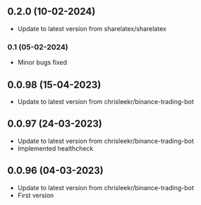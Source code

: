 
## 0.2.0 (10-02-2024)
- Update to latest version from sharelatex/sharelatex
### 0.1 (05-02-2024)
- Minor bugs fixed

## 0.0.98 (15-04-2023)
- Update to latest version from chrisleekr/binance-trading-bot

## 0.0.97 (24-03-2023)
- Update to latest version from chrisleekr/binance-trading-bot
- Implemented healthcheck

## 0.0.96 (04-03-2023)
- Update to latest version from chrisleekr/binance-trading-bot
- First version
